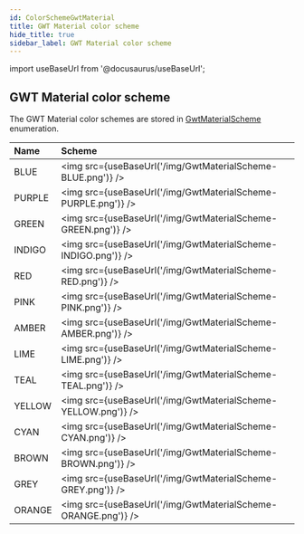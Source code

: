 ```yaml
---
id: ColorSchemeGwtMaterial
title: GWT Material color scheme
hide_title: true
sidebar_label: GWT Material color scheme
---
```

import useBaseUrl from '@docusaurus/useBaseUrl';

## GWT Material color scheme

The GWT Material color schemes are stored in [GwtMaterialScheme](https://pepstock-org.github.io/Charba/6.3/org/pepstock/charba/client/impl/plugins/enums/GwtMaterialScheme.html) enumeration. 

| Name | Scheme |
| :- | :- |
| BLUE | <img src={useBaseUrl('/img/GwtMaterialScheme-BLUE.png')} /> |
| PURPLE | <img src={useBaseUrl('/img/GwtMaterialScheme-PURPLE.png')} /> |
| GREEN | <img src={useBaseUrl('/img/GwtMaterialScheme-GREEN.png')} /> |
| INDIGO | <img src={useBaseUrl('/img/GwtMaterialScheme-INDIGO.png')} /> |
| RED | <img src={useBaseUrl('/img/GwtMaterialScheme-RED.png')} /> |
| PINK | <img src={useBaseUrl('/img/GwtMaterialScheme-PINK.png')} /> |
| AMBER | <img src={useBaseUrl('/img/GwtMaterialScheme-AMBER.png')} /> |
| LIME | <img src={useBaseUrl('/img/GwtMaterialScheme-LIME.png')} /> |
| TEAL | <img src={useBaseUrl('/img/GwtMaterialScheme-TEAL.png')} /> |
| YELLOW | <img src={useBaseUrl('/img/GwtMaterialScheme-YELLOW.png')} /> |
| CYAN | <img src={useBaseUrl('/img/GwtMaterialScheme-CYAN.png')} /> |
| BROWN | <img src={useBaseUrl('/img/GwtMaterialScheme-BROWN.png')} /> |
| GREY | <img src={useBaseUrl('/img/GwtMaterialScheme-GREY.png')} /> |
| ORANGE | <img src={useBaseUrl('/img/GwtMaterialScheme-ORANGE.png')} /> |
